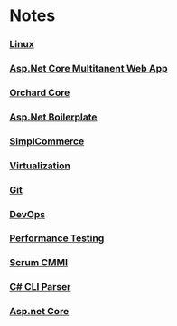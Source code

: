 # Notes

### [Linux](https://github.com/muratcabuk/Notes/blob/master/Linux.md)
### [Asp.Net Core Multitanent Web App](https://github.com/muratcabuk/Notes/blob/master/AspNetCoreMultitanency.md)
### [Orchard Core](https://github.com/muratcabuk/Notes/blob/master/OrchardCore.md)
### [Asp.Net Boilerplate](https://github.com/muratcabuk/Notes/blob/master/AspNetBoilerplate.md)
### [SimplCommerce](https://github.com/muratcabuk/Notes/blob/master/SimplCommerce.md)
### [Virtualization](https://github.com/muratcabuk/Notes/blob/master/Virtualization.md)
### [Git](https://github.com/muratcabuk/Notes/blob/master/gitTutorial.md)
### [DevOps](https://github.com/muratcabuk/Notes/blob/master/DevOps.md)
### [Performance Testing](https://github.com/muratcabuk/Notes/blob/master/PerformanceTesting.md)

### [Scrum CMMI](https://github.com/muratcabuk/Notes/blob/master/ScrumCMMI.md)

### [C# CLI Parser](https://github.com/muratcabuk/Notes/blob/master/CSharpCLI.md)

### [Asp.net Core](https://github.com/muratcabuk/Notes/blob/master/AspNetCore.md)

